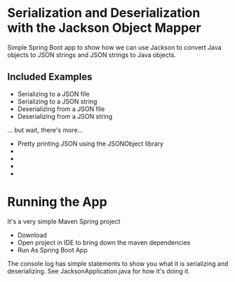 # Serialization and Deserialization with the Jackson Object Mapper

Simple Spring Boot app to show how we can use Jackson to convert Java objects to JSON strings and JSON strings to Java objects.

## Included Examples
- Serializing to a JSON file
- Serializing to a JSON string
- Deserializing from a JSON file
- Deserializing from a JSON string

... but wait, there's more... 
- Pretty printing JSON using the JSONObject library
- 
-
-
-


# Running the App
It's a very simple Maven Spring project

- Download
- Open project in IDE to bring down the maven dependencies
- Run As Spring Boot App

The console log has simple statements to show you what it is serializing and deserializing.  See JacksonApplication.java for how it's doing it.

